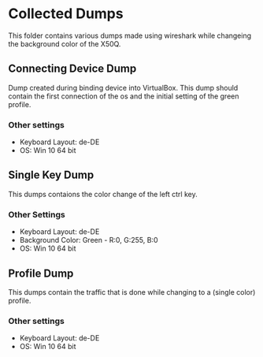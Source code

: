# Collected Dumps

This folder contains various dumps made using wireshark while changeing the background color of the X50Q.

## Connecting Device Dump

Dump created during binding device into VirtualBox.
This dump should contain the first connection of the os and the initial setting of the green profile.

### Other settings

* Keyboard Layout: de-DE
* OS: Win 10 64 bit

## Single Key Dump

This dumps contaions the color change of the left ctrl key.

### Other Settings

* Keyboard Layout: de-DE
* Background Color: Green - R:0, G:255, B:0
* OS: Win 10 64 bit

## Profile Dump

This dumps contain the traffic that is done while changing to a (single color) profile.

### Other settings

* Keyboard Layout: de-DE
* OS: Win 10 64 bit
